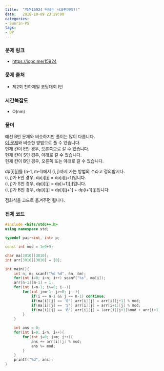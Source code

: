 ```yaml
---
title:  "백준15924 욱제는 사과팬이야!!"
date:   2018-10-09 23:29:00
categories:
- Sunrin-PS
tags:
- DP
---
```


### 문제 링크
* https://icpc.me/15924

### 문제 출처
* 제2회 천하제일 코딩대회 I번

### 시간복잡도
* O(nm)

### 풀이
예선 B번 문제와 비슷하지만 풀이는 많이 다릅니다.<br>
<a href = "https://www.acmicpc.net/problem/11048">이 문제</a>와 비슷한 방법으로 풀 수 있습니다.<br>
현재 칸이 E인 경우, 오른쪽으로 갈 수 있습니다.<br>
현재 칸이 S인 경우, 아래로 갈 수 있습니다.<br>
현재 칸이 B인 경우, 오른쪽 또는 아래로 갈 수 있습니다.

dp[i][j]를 (n-1, m-1)에서 (i, j)까지 가는 방법의 수라고 정의합시다.<br>
(i, j)가 E인 경우, dp[i][j] = dp[i][j+1]입니다.<br>
(i, j)가 S인 경우, dp[i][j] = dp[i+1][j]입니다.<br>
(i, j)가 B인 경우, dp[i][j] = dp[i][j+1] + dp[i+1][j]입니다.

점화식을 코드로 옮겨주면 됩니다.

### 전체 코드
```cpp
#include <bits/stdc++.h>
using namespace std;

typedef pair<int, int> p;

const int mod = 1e9+9;

char ma[3010][3010];
int arr[3010][3010] = {0};

int main(){
	int n, m; scanf("%d %d", &n, &m);
	for(int i=0; i<n; i++) scanf("%s", ma[i]);
	arr[n-1][m-1] = 1;
	for(int i=n-1; i>=0; i--){
		for(int j=m-1; j>=0; j--){
			if(i == n-1 && j == m-1) continue;
			if(ma[i][j] == 'E') arr[i][j] = arr[i][j+1] % mod;
			if(ma[i][j] == 'S') arr[i][j] = arr[i+1][j] % mod;
			if(ma[i][j] == 'B') arr[i][j] = (arr[i][j+1]%mod + arr[i+1][j]%mod)%mod;
		}
	}

	int ans = 0;
	for(int i=0; i<n; i++){
		for(int j=0; j<m; j++){
			ans += arr[i][j] % mod;
			ans %= mod;
		}
	}
	printf("%d", ans);
}
```
